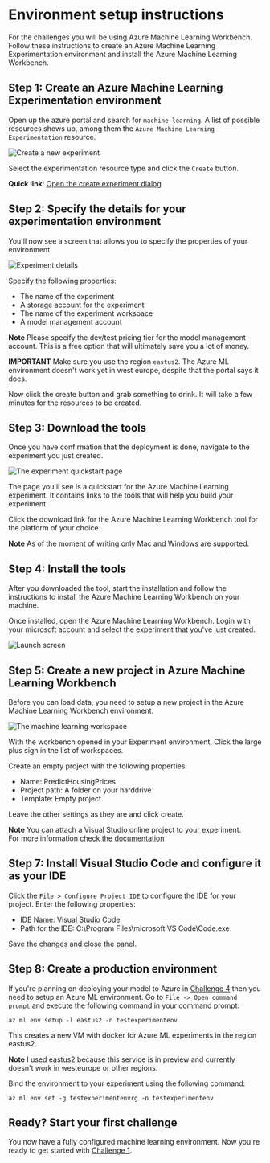 # Environment setup instructions
For the challenges you will be using Azure Machine Learning Workbench.
Follow these instructions to create an Azure Machine Learning Experimentation 
environment and install the Azure Machine Learning Workbench.

## Step 1: Create an Azure Machine Learning Experimentation environment
Open up the azure portal and search for `machine learning`. A list of possible 
resources shows up, among them the `Azure Machine Learning Experimentation` 
resource.

![Create a new experiment](images/create-experiment.png)

Select the experimentation resource type and click the `Create` button.

**Quick link**: [Open the create experiment dialog](http://bit.ly/2ERn12j)

## Step 2: Specify the details for your experimentation environment
You'll now see a screen that allows you to specify the properties of your 
environment.

![Experiment details](images/experiment-details.png)

Specify the following properties:

 * The name of the experiment
 * A storage account for the experiment
 * The name of the experiment workspace
 * A model management account

 **Note** Please specify the dev/test pricing tier for the model 
 management account. This is a free option that will ultimately save you
 a lot of money.

**IMPORTANT** Make sure you use the region `eastus2`. The Azure ML environment
doesn't work yet in west europe, despite that the portal says it does.

Now click the create button and grab something to drink. It will take a few
minutes for the resources to be created. 

 ## Step 3: Download the tools
 Once you have confirmation that the deployment is done, navigate to the 
 experiment you just created. 

 ![The experiment quickstart page](images/experiment-quickstart.png)

 The page you'll see is a quickstart for the Azure Machine Learning experiment.
 It contains links to the tools that will help you build your experiment.

 Click the download link for the Azure Machine Learning Workbench tool for the
 platform of your choice. 

 **Note** As of the moment of writing only Mac and Windows are supported.

 ## Step 4: Install the tools
 After you downloaded the tool, start the installation and follow the 
 instructions to install the Azure Machine Learning Workbench on your machine.

 Once installed, open the Azure Machine Learning Workbench. Login with your
 microsoft account and select the experiment that you've just created.

 ![Launch screen](images/ml-workbench-start.png)

## Step 5: Create a new project in Azure Machine Learning Workbench
Before you can load data, you need to setup a new project in the Azure Machine
Learning Workbench environment.

![The machine learning workspace](images/ml-workbench-workspace.png)

With the workbench opened in your Experiment environment, Click the large plus
sign in the list of workspaces. 

Create an empty project with the following properties:

* Name: PredictHousingPrices
* Project path: A folder on your harddrive
* Template: Empty project

Leave the other settings as they are and click create.

**Note** You can attach a Visual Studio online project to your experiment.  
For more information [check the documentation](https://docs.microsoft.com/en-us/azure/machine-learning/preview/using-git-ml-project)

## Step 7: Install Visual Studio Code and configure it as your IDE
Click the `File > Configure Project IDE` to configure the IDE for your project.
Enter the following properties:

 * IDE Name: Visual Studio Code
 * Path for the IDE: C:\Program Files\microsoft VS Code\Code.exe

Save the changes and close the panel.

## Step 8: Create a production environment
If you're planning on deploying your model to Azure in [Challenge 4](challenge-4/README.md) then you
need to setup an Azure ML environment. Go to `File -> Open command prompt` and 
execute the following command in your command prompt:

```
az ml env setup -l eastus2 -n testexperimentenv
```

This creates a new VM with docker for Azure ML experiments in the region eastus2.

**Note** I used eastus2 because this service is in preview and currently doesn't
work in westeurope or other regions. 

Bind the environment to your experiment using the following command:

```
az ml env set -g testexperimentenvrg -n testexperimentenv
```

## Ready? Start your first challenge
You now have a fully configured machine learning environment.
Now you're ready to get started with [Challenge 1](challenge-1/README.md).